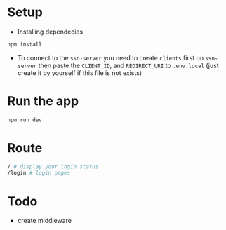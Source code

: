 # Setup
- Installing dependecies
```bash
npm install
```
- To connect to the `sso-server` you need to create `clients` first on `sso-server`
then paste the `CLIENT_ID`, and `REDIRECT_URI` to `.env.local` (just create it by yourself if this file is not exists)

# Run the app
```bash
npm run dev
```

# Route
```bash
/ # display your login status
/login # login pages
```

# Todo
- create middleware
